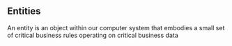 ## Entities
An entity is an object within our computer system that embodies a small set of critical business rules operating on critical business data